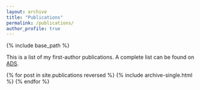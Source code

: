 ```yaml
---
layout: archive
title: "Publications"
permalink: /publications/
author_profile: true
---
```


{% include base_path %}

This is a list of my first-author publications. A complete list can be found on [ADS](https://ui.adsabs.harvard.edu/public-libraries/cbvuiG8RSn2nVfQr9l3Osg).

{% for post in site.publications reversed %}
  {% include archive-single.html %}
{% endfor %}
